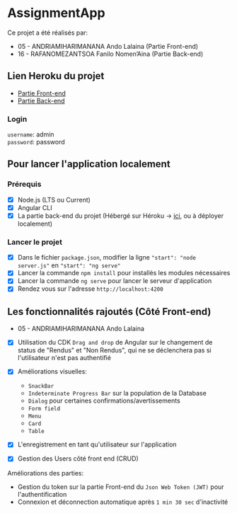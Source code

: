 # AssignmentApp

Ce projet a été réalisés par:

- 05 - ANDRIAMIHARIMANANA Ando Lalaina (Partie Front-end)
- 16 - RAFANOMEZANTSOA Fanilo Nomen’Aina (Partie Back-end)

## Lien Heroku du projet

- [Partie Front-end](https://angular-front-m12.herokuapp.com/)
- [Partie Back-end](https://backend-nodejs-m2-n-a.herokuapp.com/api/)

### Login

`username`: admin  
`password`: password

## Pour lancer l'application localement

### Prérequis

- [X] Node.js (LTS ou Current)
- [X] Angular CLI
- [X] La partie back-end du projet (Hébergé sur Héroku -> [ici](https://backend-nodejs-m2-n-a.herokuapp.com/api/), ou à
  déployer localement)

### Lancer le projet

- [X] Dans le fichier `package.json`, modifier la ligne `"start": "node server.js"` en `"start": "ng serve"`
- [X] Lancer la commande `npm install` pour installés les modules nécessaires
- [X] Lancer la commande `ng serve` pour lancer le serveur d'application
- [X] Rendez vous sur l'adresse `http://localhost:4200`

## Les fonctionnalités rajoutés (Côté Front-end)

- 05 - ANDRIAMIHARIMANANA Ando Lalaina
- [X] Utilisation du CDK `Drag and drop` de Angular sur le changement de status de "Rendus" et "Non Rendus", qui ne se
  déclenchera pas si l'utilisateur n'est pas authentifié
- [X] Améliorations visuelles:
    - `SnackBar`
    - `Indeterminate Progress Bar` sur la population de la Database
    - `Dialog` pour certaines confirmations/avertissements
    - `Form field`
    - `Menu`
    - `Card`
    - `Table`

- [X] L'enregistrement en tant qu'utilisateur sur l'application
- [X] Gestion des Users côté front end (CRUD)

Améliorations des parties:

- Gestion du token sur la partie Front-end du `Json Web Token (JWT)` pour l'authentification
- Connexion et déconnection automatique après `1 min 30 sec` d'inactivité
